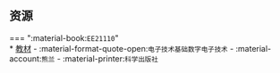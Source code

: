 ## 资源  
=== ":material-book:`EE21110`"  
    * [教材](http://api.cqu-openlib.cn/file?key=iFgoR35vfs6j) - :material-format-quote-open:`电子技术基础数字电子技术` - :material-account:`熊兰` - :material-printer:`科学出版社`  
